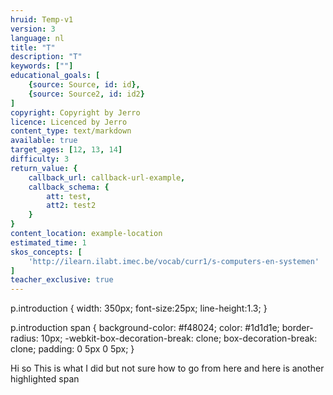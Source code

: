 ```yaml
---
hruid: Temp-v1
version: 3
language: nl
title: "T"
description: "T"
keywords: [""]
educational_goals: [
    {source: Source, id: id}, 
    {source: Source2, id: id2}
]
copyright: Copyright by Jerro
licence: Licenced by Jerro
content_type: text/markdown
available: true
target_ages: [12, 13, 14]
difficulty: 3
return_value: {
    callback_url: callback-url-example,
    callback_schema: {
        att: test,
        att2: test2
    }
}
content_location: example-location
estimated_time: 1
skos_concepts: [
    'http://ilearn.ilabt.imec.be/vocab/curr1/s-computers-en-systemen'
]
teacher_exclusive: true
---
```


p.introduction {
  width: 350px;
  font-size:25px;
  line-height:1.3;
}

p.introduction span {
  background-color: #f48024;
  color: #1d1d1e;
  border-radius: 10px;
  -webkit-box-decoration-break: clone;
  box-decoration-break: clone;
  padding: 0 5px 0 5px;
}

<p class="introduction">Hi so <span>This is what I did but not sure how to go from here</span> and here is another <span>highlighted span</span></p>